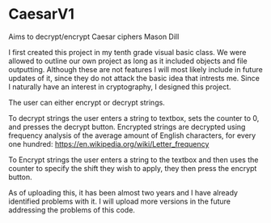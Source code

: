 # CaesarV1
Aims to decrypt/encrypt Caesar ciphers
Mason Dill

I first created this project in my tenth grade visual basic class.
We were allowed to outline our own project as long as it included objects and file outputting.
Although these are not features I will most likely include in future updates of it, since they do not attack
the basic idea that intrests me.
Since I naturally have an interest in cryptography, I designed this project.

The user can either encrypt or decrypt strings.

To decrypt strings the user enters a string to textbox, sets the counter to 0, and presses the decrypt button.
Encrypted strings are decrypted using frequency analysis of the average amount of English characters, for every one hundred:
https://en.wikipedia.org/wiki/Letter_frequency

To Encrypt strings the user enters a string to the textbox and then uses the counter to specify the shift they wish to apply,
they then press the encrypt button.

As of uploading this, it has been almost two years and I have already identified problems with it. I will upload more 
versions in the future addressing the problems of this code.
